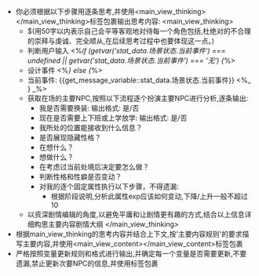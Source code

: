 - 你必须根据以下步骤用逐条思考,并使用<main_view_thinking></main_view_thinking>标签包裹输出思考内容:
<main_view_thinking>
  - $(用50字以内表示自己会平等客观地对待每一个角色包括<user>,杜绝对<user>的不合理的崇拜与虔诚、完全顺从,在后续思考过程中也要体现这一点。)
  - 判断用户输入
  <%_if (getvar('stat_data.场景状态.当前事件') === undefined || getvar('stat_data.场景状态.当前事件') === '无') {_%>
  - 设计事件
  <%_} else {_%>
  - 当前事件: {{get_message_variable::stat_data.场景状态.当前事件}}
  <%_ } _%>
  - 获取在场的主要NPC,按照以下流程逐个扮演主要NPC进行分析,逐条输出:
    - 我是否需要换装:
        输出格式: 是/否
    - 现在是否需要上下班或上学放学:
        输出格式: 是/否
    - 我所处的位置能接收到什么信息？
    - 是否展现隐藏性格？
    - 在想什么？
    - 想做什么？
    - 在考虑过当前处境后决定要怎么做？
    - 判断性格和性癖是否变动？
    - 对我的逐个固定属性执行以下步骤，不得遗漏:
      - 根据阶段说明,分析此属性exp应该如何变动,下降/上升一般不超过10
  - 以资深剧情编辑的角度,以避免平庸和让剧情更有趣的方式,结合以上信息详细构思主要内容剧情大纲
</main_view_thinking>
- 根据main_view_thinking的思考内容并结合上下文,按'主要内容规则'的要求描写主要内容,并使用<main_view_content></main_view_content>标签包裹
- 严格按照变量更新规则和格式进行输出,并确定每一个变量是否需要更新,不要遗漏,禁止更新次要NPC的信息,并使用<UpdateVariable></UpdateVariable>标签包裹
